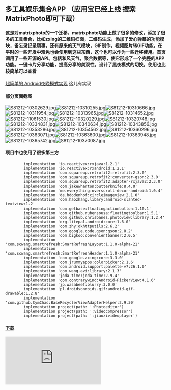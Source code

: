 ##  多工具娱乐集合APP （应用宝已经上线 搜索MatrixPhoto即可下载）
#### 这是对matrixphoto的一个迁移，matrixphoto功能上做了很多的修改，添加了很多的工具集合，比如zxing的二维码扫面，二维码生成，添加了爱心弹幕的功能模块，备忘录记录琐事，还有原来的天气模块，GIF制作，视频图片转GIF功能，在平时的一些开发中难免也会使用到这些东西，这个也可以作为一些迁移使用。首页调用了一些开源的API。包括和风天气，聚合数据等，使它形成了一个完整的APP功能。一键卡片分享功能，提高分享的美观性。设计了黑夜模式的切换，使用也比较简单可以查看
[超简单的 Android夜晚模式实现](https://www.jianshu.com/p/f1c09e483b11)  这儿有实现

#### 部分页面截图
![S81212-10302629.jpg](https://upload-images.jianshu.io/upload_images/3001453-eb8cfbc5dce17a40.jpg?imageMogr2/auto-orient/strip%7CimageView2/2/w/1240)![S81212-10310255.jpg](https://upload-images.jianshu.io/upload_images/3001453-d13534b2bb20deba.jpg?imageMogr2/auto-orient/strip%7CimageView2/2/w/1240)![S81212-10310666.jpg](https://upload-images.jianshu.io/upload_images/3001453-50fea1848e9c0687.jpg?imageMogr2/auto-orient/strip%7CimageView2/2/w/1240)![S81212-10311954.jpg](https://upload-images.jianshu.io/upload_images/3001453-29aeb4788f1c52d8.jpg?imageMogr2/auto-orient/strip%7CimageView2/2/w/1240)![S81212-10313965.jpg](https://upload-images.jianshu.io/upload_images/3001453-cd0f07a36a58df45.jpg?imageMogr2/auto-orient/strip%7CimageView2/2/w/1240)![S81212-10314652.jpg](https://upload-images.jianshu.io/upload_images/3001453-54c150f7726d6a8e.jpg?imageMogr2/auto-orient/strip%7CimageView2/2/w/1240)![S81212-11061530.jpg](https://upload-images.jianshu.io/upload_images/3001453-d87fa8014a5cf180.jpg?imageMogr2/auto-orient/strip%7CimageView2/2/w/1240)![S81212-10320229.jpg](https://upload-images.jianshu.io/upload_images/3001453-a4a313b02fa74e4d.jpg?imageMogr2/auto-orient/strip%7CimageView2/2/w/1240)![S81212-10320748.jpg](https://upload-images.jianshu.io/upload_images/3001453-59015ccbe1fb5ac8.jpg?imageMogr2/auto-orient/strip%7CimageView2/2/w/1240)![S81212-10334831.jpg](https://upload-images.jianshu.io/upload_images/3001453-d00ec5ef7851b978.jpg?imageMogr2/auto-orient/strip%7CimageView2/2/w/1240)![S81212-10340634.jpg](https://upload-images.jianshu.io/upload_images/3001453-dd13e54f59b4952f.jpg?imageMogr2/auto-orient/strip%7CimageView2/2/w/1240)![S81212-10343856.jpg](https://upload-images.jianshu.io/upload_images/3001453-13dcbb05cd6f3757.jpg?imageMogr2/auto-orient/strip%7CimageView2/2/w/1240)![S81212-10353286.jpg](https://upload-images.jianshu.io/upload_images/3001453-921d879f3807c6cc.jpg?imageMogr2/auto-orient/strip%7CimageView2/2/w/1240)![S81212-10354562.jpg](https://upload-images.jianshu.io/upload_images/3001453-91370523df922534.jpg?imageMogr2/auto-orient/strip%7CimageView2/2/w/1240)![S81212-10360296.jpg](https://upload-images.jianshu.io/upload_images/3001453-ae6eda9364975a7b.jpg?imageMogr2/auto-orient/strip%7CimageView2/2/w/1240)![S81212-10363071.jpg](https://upload-images.jianshu.io/upload_images/3001453-3c6a900f9f86a909.jpg?imageMogr2/auto-orient/strip%7CimageView2/2/w/1240)![S81212-10363600.jpg](https://upload-images.jianshu.io/upload_images/3001453-8325de14896eac48.jpg?imageMogr2/auto-orient/strip%7CimageView2/2/w/1240)![S81212-10363948.jpg](https://upload-images.jianshu.io/upload_images/3001453-69e95130ed77b70f.jpg?imageMogr2/auto-orient/strip%7CimageView2/2/w/1240)![S81212-10365742.jpg](https://upload-images.jianshu.io/upload_images/3001453-8f4ff112cddc8a9c.jpg?imageMogr2/auto-orient/strip%7CimageView2/2/w/1240)![S81212-10370087.jpg](https://upload-images.jianshu.io/upload_images/3001453-92c239133bab99bc.jpg?imageMogr2/auto-orient/strip%7CimageView2/2/w/1240)

#### 项目中也使用了很多第三方 
            implementation 'io.reactivex:rxjava:1.2.1'
            implementation 'io.reactivex:rxandroid:1.2.1'
            implementation 'com.squareup.retrofit2:retrofit:2.3.0'
            implementation 'com.squareup.retrofit2:converter-gson:2.3.0'
            implementation 'com.squareup.retrofit2:adapter-rxjava2:2.3.0'
            implementation 'com.jakewharton:butterknife:8.4.0'
            implementation 'me.everything:overscroll-decor-android:1.0.4'
            implementation 'de.hdodenhof:circleimageview:2.1.0'
            implementation 'com.haozhang.libary:android-slanted-textview:1.2'
            implementation 'com.getbase:floatingactionbutton:1.10.1'
            implementation 'com.github.rubensousa:floatingtoolbar:1.5.1'
            implementation 'com.github.chrisbanes.photoview:library:1.2.4'
            implementation 'org.litepal.android:core:1.6.0'
            implementation 'com.zhy:okhttputils:2.6.2'
            implementation 'com.google.code.gson:gson:2.8.2'
            implementation 'com.bigkoo:convenientbanner:2.0.5'
            implementation 'com.scwang.smartrefresh:SmartRefreshLayout:1.1.0-alpha-21'
            implementation 'com.scwang.smartrefresh:SmartRefreshHeader:1.1.0-alpha-21'
            implementation 'com.google.zxing:core:3.3.0'
            implementation 'com.jrummyapps:colorpicker:2.1.6'
            implementation 'com.android.support:palette-v7:26.1.0'
            implementation 'com.wang.avi:library:2.1.3'
            implementation 'joda-time:joda-time:2.9.4'
            implementation 'com.contrarywind:Android-PickerView:4.1.6'
            implementation 'jp.wasabeef:blurry:3.0.0'
            implementation 'pl.droidsonroids.gif:android-gif-drawable:1.2.8'
            implementation 'com.github.CymChad:BaseRecyclerViewAdapterHelper:2.9.30'
            implementation project(path: ':Photoeditor')
            implementation project(path: ':videocompressor')
            implementation project(path: ':jiaozivideoplayer')

#### [下载](http://www.paopaoche.net/android/282471.html)
![应用宝下载地址](http://www.paopaoche.net/android/282471.html)

